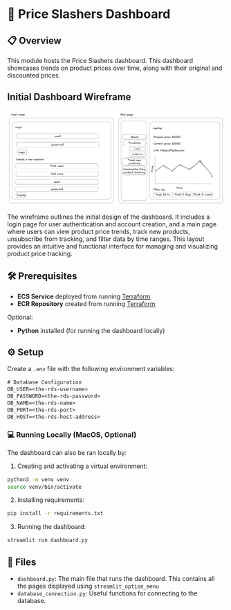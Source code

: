 # 💸 Price Slashers Dashboard

## 📋 Overview

This module hosts the Price Slashers dashboard. This dashboard showcases trends on product prices over time, along with their original and discounted prices. 

## Initial Dashboard Wireframe

![wireframe](../diagrams/wireframe.png)

The wireframe outlines the initial design of the dashboard. It includes a login page for user authentication and account creation, and a main page where users can view product price trends, track new products, unsubscribe from tracking, and filter data by time ranges. This layout provides an intuitive and functional interface for managing and visualizing product price tracking.

## 🛠️ Prerequisites

- **ECS Service** deployed from running [Terraform](../terraform/terraform-dashboard-ecs/README.md)
- **ECR Repository** created from running [Terraform](../terraform/terraform-dashboard-ecr/README.md)

Optional:
- **Python** installed (for running the dashboard locally)

## ⚙️ Setup 

Create a `.env` file with the following environment variables:
```env
# Database Configuration
DB_USER=<the-rds-username>
DB_PASSWORD=<the-rds-password>
DB_NAME=<the-rds-name>
DB_PORT=<the-rds-port>
DB_HOST=<the-rds-host-address>
```

### 💻 Running Locally (MacOS, **Optional**)

The dashboard can also be ran locally by:

1. Creating and activating a virtual environment:
```bash
python3 -m venv venv
source venv/bin/activate
```

2. Installing requirements:
```bash
pip install -r requirements.txt
```

3. Running the dashboard:
```bash
streamlit run dashboard.py
```

## 📁 Files

- `dashboard.py`: The main file that runs the dashboard. This contains all the pages displayed using `streamlit_option_menu`
- `database_connection.py`: Useful functions for connecting to the database.
